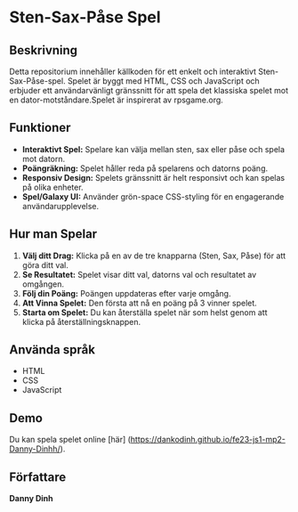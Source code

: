 # Sten-Sax-Påse Spel

## Beskrivning
Detta repositorium innehåller källkoden för ett enkelt och interaktivt Sten-Sax-Påse-spel. Spelet är byggt med HTML, CSS och JavaScript och erbjuder ett användarvänligt gränssnitt för att spela det klassiska spelet mot en dator-motståndare.Spelet är inspirerat av rpsgame.org.

## Funktioner
- **Interaktivt Spel:** Spelare kan välja mellan sten, sax eller påse och spela mot datorn.
- **Poängräkning:** Spelet håller reda på spelarens och datorns poäng.
- **Responsiv Design:** Spelets gränssnitt är helt responsivt och kan spelas på olika enheter.
- **Spel/Galaxy UI:** Använder grön-space CSS-styling för en engagerande användarupplevelse.

## Hur man Spelar
1. **Välj ditt Drag:** Klicka på en av de tre knapparna (Sten, Sax, Påse) för att göra ditt val.
2. **Se Resultatet:** Spelet visar ditt val, datorns val och resultatet av omgången.
3. **Följ din Poäng:** Poängen uppdateras efter varje omgång.
4. **Att Vinna Spelet:** Den första att nå en poäng på 3 vinner spelet.
5. **Starta om Spelet:** Du kan återställa spelet när som helst genom att klicka på återställningsknappen.

## Använda språk
- HTML
- CSS
- JavaScript

## Demo
Du kan spela spelet online [här] (https://dankodinh.github.io/fe23-js1-mp2-Danny-Dinhh/).

## Författare
**Danny Dinh**
